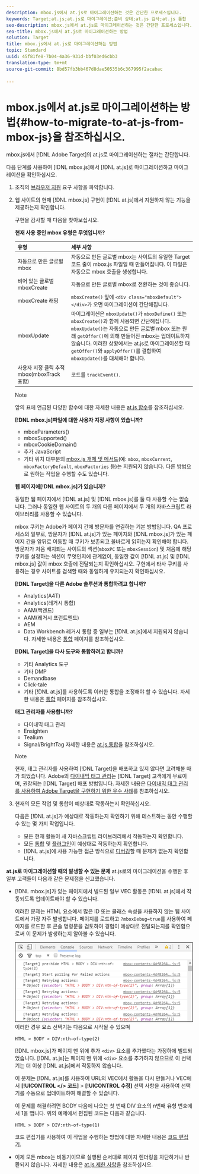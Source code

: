```yaml
---
description: mbox.js에서 at.js로 마이그레이션하는 것은 간단한 프로세스입니다.
keywords: Target;at.js;at.js로 마이그레이션;준비 상태;at.js 감사;at.js 통합
seo-description: mbox.js에서 at.js로 마이그레이션하는 것은 간단한 프로세스입니다.
seo-title: mbox.js에서 at.js로 마이그레이션하는 방법
solution: Target
title: mbox.js에서 at.js로 마이그레이션하는 방법
topic: Standard
uuid: 45f81fe8-7b04-4a36-931d-bbf03ed6cbb3
translation-type: tm+mt
source-git-commit: 8bd57fb3bb467d8dae50535b6c367995f2acabac

---
```



# mbox.js에서 at.js로 마이그레이션하는 방법{#how-to-migrate-to-at-js-from-mbox-js}을 참조하십시오.

mbox.js에서 [!DNL Adobe Target]의 at.js로 마이그레이션하는 절차는 간단합니다.

다음 단계를 사용하여 [!DNL mbox.js]에서 [!DNL at.js]로 마이그레이션하고 마이그레이션을 확인하십시오.

1. 조직의 [브라우저 지원](../../../../c-implementing-target/c-considerations-before-you-implement-target/supported-browsers.md#reference_01B4BF99E7D545A7998773202A2F6100) 요구 사항을 파악합니다.
1. 웹 사이트의 현재 [!DNL mbox.js] 구현이 [!DNL at.js]에서 지원하지 않는 기능을 제공하는지 확인합니다. 

   구현을 감사할 때 다음을 찾아보십시오.

   **현재 사용 중인 mbox 유형은 무엇입니까?**

   | 유형 | 세부 사항 |
   |--- |--- |
   | 자동으로 만든 글로벌 mbox | 자동으로 만든 글로벌 mbox는 사이트의 유일한 Target 코드 줄이 mbox.js 파일일 때 만들어집니다. 이 파일은 자동으로 mbox 호출을 생성합니다. |
   | 비어 있는 글로벌 mboxCreate | 자동으로 만든 글로벌 mbox로 전환하는 것이 좋습니다. |
   | mboxCreate 래핑 | `mboxCreate()` 앞에 `<div class="mboxDefault"></div>`가 오면 마이그레이션이 간단해집니다. |
   | mboxUpdate | 마이그레이션은 `mboxUpdate()`가 `mboxDefine()` 또는`mboxCreate()`과 함께 사용되면 간단해집니다. `mboxUpdate()`는 자동으로 만든 글로벌 mbox 또는 원래 `getOffer()`에 의해 만들어진 mbox는 업데이트하지 않습니다. 이러한 상황에서는 at.js로 마이그레이션할 때 `getOffer()`와 `applyOffer()`를 결합하여 `mboxUpdate()`를 대체해야 합니다. |
   | 사용자 지정 클릭 추적 mbox(mboxTrack 포함) | 코드를 `trackEvent()`. |

   >[!NOTE]
   >
   >앞의 표에 언급된 다양한 함수에 대한 자세한 내용은 [at.js 함수](/help/c-implementing-target/c-implementing-target-for-client-side-web/cmp-atjs-functions.md)를 참조하십시오.

   **[!DNL mbox.js]파일에 대한 사용자 지정 사항이 있습니까?**

   * mboxParameters()
   * mboxSupported()
   * mboxCookieDomain()
   * 추가 JavaScript
   * 기타 위치
   대부분의 [mbox.js 개체 및 메서드](../../../../c-target/c-visitor-profile/variables-profiles-parameters-methods.md#section_8C78059D15D9452F95636A5640188537)(예: `mbox`, `mboxCurrent`, `mboxFactoryDefault`, `mboxFactories` 등)는 지원되지 않습니다. 다른 방법으로 원하는 작업을 수행할 수도 있습니다.

   **웹 페이지에[!DNL mbox.js]가 있습니까?**

   동일한 웹 페이지에서 [!DNL at.js] 및 [!DNL mbox.js]를 둘 다 사용할 수는 없습니다. 그러나 동일한 웹 사이트의 두 개의 다른 페이지에서 두 개의 자바스크립트 라이브러리를 사용할 수 있습니다.

   mbox 쿠키는 Adobe가 페이지 간에 방문자를 연결하는 기본 방법입니다. QA 프로세스의 일부로, 방문자가 [!DNL at.js]가 있는 페이지와 [!DNL mbox.js]가 있는 페이지 간을 앞뒤로 이동할 때 쿠키가 보존되고 올바르게 읽히는지 확인해야 합니다. 방문자가 처음 배치되는 사이트의 섹션(`mboxPC` 또는 `mboxSession`) 및 처음에 해당 쿠키를 설정하는 섹션이 무엇인지에 관계없이, 동일한 값이 [!DNL at.js] 및 [!DNL mbox.js] 값이 mbox 호출에 전달되는지 확인하십시오. 구현에서 타사 쿠키를 사용하는 경우 사이트를 검색할 때와 동일하게 유지되는지 확인하십시오.

   **[!DNL Target]을 다른 Adobe 솔루션과 통합하려고 합니까?**

   * Analytics(A4T)
   * Analytics(레거시 통합)
   * AAM(백엔드)
   * AAM(레거시 프런트엔드)
   * AEM
   * Data Workbench
   레거시 통합 중 일부는 [!DNL at.js]에서 지원되지 않습니다. 자세한 내용은 [통합](../../../../c-implementing-target/c-implementing-target-for-client-side-web/c-how-atjs-works/target-atjs-integrations.md#concept_C100BC4F073C4B57A608B309D0157B39) 페이지를 참조하십시오.

   **[!DNL Target]을 타사 도구와 통합하려고 합니까?**

   * 기타 Analytics 도구
   * 기타 DMP
   * Demandbase
   * Click-tale
   * 기타
   [!DNL at.js]를 사용하도록 이러한 통합을 조정해야 할 수 있습니다. 자세한 내용은 [통합](../../../../c-implementing-target/c-implementing-target-for-client-side-web/c-how-atjs-works/target-atjs-integrations.md#concept_C100BC4F073C4B57A608B309D0157B39) 페이지를 참조하십시오.

   **태그 관리자를 사용합니까?**

   * 다이내믹 태그 관리
   * Ensighten
   * Tealium
   * Signal/BrightTag
   자세한 내용은 [at.js 통합](../../../../c-implementing-target/c-implementing-target-for-client-side-web/c-how-atjs-works/target-atjs-integrations.md#concept_C100BC4F073C4B57A608B309D0157B39)을 참조하십시오.

   >[!NOTE]
   >
   >현재, 태그 관리자를 사용하여 [!DNL Target]을 배포하고 있지 않다면 고려해볼 때가 되었습니다. Adobe의 [다이내믹 태그 관리](https://dtm.adobe.com)는 [!DNL Target] 고객에게 무료이며, 권장되는 [!DNL Target] 배포 방법입니다. 자세한 내용은 [다이내믹 태그 관리를 사용하여 Adobe Target을 구현하기 위한 우수 사례](https://marketing.adobe.com/resources/help/en_US/dtm/target/)를 참조하십시오.

1. 현재의 모든 작업 및 통합이 예상대로 작동하는지 확인하십시오.

   다음은 [!DNL at.js]가 예상대로 작동하는지 확인하기 위해 테스트하는 동안 수행할 수 있는 몇 가지 작업입니다.

   * 모든 현재 활동이 새 자바스크립트 라이브러리에서 작동하는지 확인합니다.
   * 모든 [통합](../../../../c-implementing-target/c-implementing-target-for-client-side-web/c-how-atjs-works/target-atjs-integrations.md#concept_C100BC4F073C4B57A608B309D0157B39) 및 [플러그인](../../../../c-implementing-target/c-implementing-target-for-client-side-web/t-mbox-download/c-target-atjs-implementation/target-atjs-plugins.md#concept_F5D4C0A4DACF41409CC42FDD93B13FAF)이 예상대로 작동하는지 확인합니다.
   * [!DNL at.js]에 사용 가능한 접근 방식으로 [디버깅](../../../../c-implementing-target/c-implementing-target-for-client-side-web/c-target-debugging-atjs/target-debugging-atjs.md#concept_CAE591DA8C404C22917584ECD4F7494F)할 때 문제가 없는지 확인합니다.

**at.js로 마이그레이션할 때의 발생할 수 있는 문제** at.js로의 마이그레이션을 수행한 후 일부 고객들이 다음과 같은 문제점을 신고했습니다.

* [!DNL mbox.js]가 있는 페이지에서 빌드된 일부 VEC 활동은 [!DNL at.js]에서 작동되도록 업데이트해야 할 수 있습니다.

   이러한 문제는 HTML 요소에서 많은 ID 또는 클래스 속성을 사용하지 않는 웹 사이트에서 가장 자주 발생합니다. 페이지를 로드하고 `?mboxDebug=true`를 사용하여 페이지를 로드한 후 콘솔 명령문을 검토하여 경험이 예상대로 전달되는지를 확인함으로써 이 문제가 발생하는지 알아볼 수 있습니다.

   ![](assets/mboxdebug.png)
이러한 경우 요소 선택기는 다음으로 시작될 수 있으며

   ```
   HTML > BODY > DIV:nth-of-type(2)
   ```

   [!DNL mbox.js]가 페이지 맨 위에 추가 `<div>` 요소를 추가했다는 가정하에 빌드되었습니다. [!DNL at.js]는 페이지 맨 위에 `<div>` 요소를 추가하지 않으므로 이 선택기는 더 이상 [!DNL at.js]에서 작동하지 않습니다.

   이 문제는 [!DNL at.js]를 사용하여 URL의 VEC에서 활동을 다시 만들거나 VEC에서 **[!UICONTROL &lt;/&gt; 코드]** &gt; **[!UICONTROL 수정]** 선택 사항을 사용하여 선택기를 수동으로 업데이트하여 해결할 수 있습니다.

   이 문제를 해결하려면 BODY 다음에 나오는 첫 번째 DIV 요소의 n번째 유형 번호에서 1을 뺍니다. 위의 예제에서 편집된 코드는 다음과 같습니다.

   ```
   HTML > BODY > DIV:nth-of-type(1)
   ```

   코드 편집기를 사용하여 이 작업을 수행하는 방법에 대한 자세한 내용은 [코드 편집기](../../../../c-experiences/c-visual-experience-composer/c-vec-code-editor/vec-code-editor.md#concept_B3A6E9EE3A60406DB640E205EA1745B5).

* 이제 모든 mbox는 비동기이므로 실행된 순서대로 페이지 렌더링을 차단하거나 반환되지 않습니다. 자세한 내용은 [at.js 제한 사항](../../../../c-implementing-target/c-implementing-target-for-client-side-web/t-mbox-download/c-target-atjs-implementation/target-atjs-limitations.md#concept_FA99E4D6EC274552BF45E01AFB76CCAE)을 참조하십시오.
